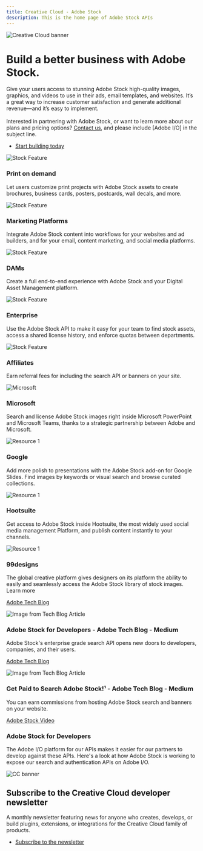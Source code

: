 ```yaml
---
title: Creative Cloud - Adobe Stock
description: This is the home page of Adobe Stock APIs 
---
```


<Hero slots="image, heading, text, buttons" variant="halfwidth" />

![Creative Cloud banner](images/cc-hero.png)

# Build a better business with Adobe Stock.

Give your users access to stunning Adobe Stock high-quality images, graphics, and videos to use in their ads, email templates, and websites. It’s a great way to increase customer satisfaction and generate additional revenue—and it’s easy to implement. <br /><br /> Interested in partnering with Adobe Stock, or want to learn more about our plans and pricing options? [Contact us](Grp-AdobeStockPartnerships@adobe.com?subject=AdobeI/O"), and please include [Adobe I/O] in the subject line.

* [Start building today](https://console.adobe.io/downloads/lr)



<TextBlock slots="image, heading, text" width="33%" theme="light" isCentered />

![Stock Feature](images/stock-feature1.jpg)

### Print on demand

Let users customize print projects with Adobe Stock assets to create brochures, business cards, posters, postcards, wall decals, and more.

<TextBlock slots="image, heading, text" width="33%" theme="light" isCentered />

![Stock Feature](images/stock-feature2.jpg)

### Marketing Platforms

Integrate Adobe Stock content into workflows for your websites and ad builders, and for your email, content marketing, and social media platforms.

<TextBlock slots="image, heading, text" width="33%" theme="light" isCentered />

![Stock Feature](images/stock-feature3.jpg)

### DAMs

Create a full end-to-end experience with Adobe Stock and your Digital Asset Management platform.

<TextBlock slots="image, heading, text" width="50%" theme="light" isCentered />

<!-- ![Stock Feature](images/stock-feature4.jpg) -->
![Stock Feature](images/stockcat.jpeg)

### Enterprise

Use the Adobe Stock API to make it easy for your team to find stock assets, access a shared license history, and enforce quotas between departments.

<TextBlock slots="image, heading, text" width="50%" theme="light" isCentered />

<!-- ![Stock Feature](images/stock-feature5.jpg) -->

![Stock Feature](images/stockcat.jpeg)

### Affiliates

Earn referral fees for including the search API or banners on your site.


<TextBlock slots="image, heading, text" width="25%" theme="dark" isCentered />

![Microsoft](images/msfteams.png)

### Microsoft

Search and license Adobe Stock images right inside Microsoft PowerPoint and Microsoft Teams, thanks to a strategic partnership between Adobe and Microsoft.


<TextBlock slots="image, heading, text" width="25%" theme="dark" isCentered />


![Resource 1](images/google-logo.png)

### Google

Add more polish to presentations with the Adobe Stock add-on for Google Slides. Find images by keywords or visual search and browse curated collections.

<TextBlock slots="image, heading, text" width="25%" theme="dark" isCentered />

![Resource 1](images/stock-teaser3.jpg)

### Hootsuite

Get access to Adobe Stock inside Hootsuite, the most widely used social media management Platform, and publish content instantly to your channels.


<TextBlock slots="image, heading, text" width="25%" theme="dark" isCentered />

![Resource 1](images/stock-teaser4.jpg)

### 99designs

The global creative platform gives designers on its platform the ability to easily and seamlessly access the Adobe Stock library of stock images. Learn more

<ResourceCard slots="link, image, heading, text" width="45%" variant="vertical" />

[Adobe Tech Blog](https://medium.com/adobetech/adobe-stock-for-developers-913186f89415)

![Image from Tech Blog Article](images/stockfrommedium.png)

### Adobe Stock for Developers - Adobe Tech Blog - Medium

Adobe Stock's enterprise grade search API opens new doors to developers, companies, and their users.

<ResourceCard slots="link, image, heading, text" width="45%" variant="vertical" />

[Adobe Tech Blog](https://medium.com/adobetech/get-paid-to-search-adobe-stock-e2ba9a7c0312?source=friends_link&sk=50008766fb188abfa91bce5786baa1cf)

![Image from Tech Blog Article](images/stockcat.jpeg)

### Get Paid to Search Adobe Stock!¹ - Adobe Tech Blog - Medium

You can earn commissions from hosting Adobe Stock search and banners on your website.

<TextBlock slots="video, heading, text" />

[Adobe Stock Video](https://www.youtube.com/watch?v=uCcgozf0qVE&feature=youtu.be&ab_channel=AdobeDevelopers) 

### Adobe Stock for Developers

The Adobe I/O platform for our APIs makes it easier for our partners to develop against these APIs. Here's a look at how Adobe Stock is working to expose our search and authentication APIs on Adobe I/O.


<SummaryBlock slots="image, heading, text, buttons" background="rgb(246, 16, 27)" />

![CC banner](images/cc-banner.png)

## Subscribe to the Creative Cloud developer newsletter 

A monthly newsletter featuring news for anyone who creates, develops, or build plugins, extensions, or integrations for the
Creative Cloud family of products.

* [Subscribe to the newsletter](https://www.adobe.com/subscription/ccdevnewsletter.html)
